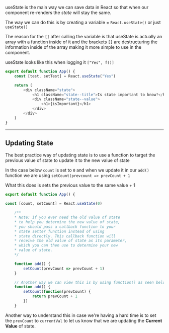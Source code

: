 useState is the main way we can save data in React so that when our component re-renders the *state* will stay the same.

The way we can do this is by creating a variable = `React.useState()` or just `useState()` 

The reason for the `[]` after calling the variable is that useState is actually an array with a function inside of it and the brackets `[]` are destructuring the information inside of the array making it more simple to use in the component.

useState looks like this when logging it `["Yes", f()]` 

```javascript
export default function App() {
	const [test, setTest] = React.useState("Yes")

	return (
		<div className="state">
			<h1 className="state--title">Is state important to know?</h1>
			<div className="state--value">
				<h1>{isImportant}</h1>
			</div>
		</div>
	)
}
```

-----------------------------

## Updating State

The best practice way of updating state is to use a function to target the previous value of state to update it to the new value of state

In the case below `count` is set to `0` and when we update it in our `add()` function we are using `setCount(prevcount => prevCount + 1` 

What this does is sets the previous value to the same value + 1

```javascript
export default function App() {

const [count, setCount] = React.useState(0)

	/**
	* Note: if you ever need the old value of state
	* to help you determine the new value of state,
	* you should pass a callback function to your
	* state setter function instead of using
	* state directly. This callback function will
	* receive the old value of state as its parameter,
	* which you can then use to determine your new
	* value of state.
	*/

	function add() {
		setCount(prevCount => prevCount + 1)
	}

	// Another way we can view this is by using function() as seen below
	function add() {
		setCount(function(prevCount) {
			return prevCount + 1
		})
	}
```

Another way to understand this in case we're having a hard time is to set the `prevCount` to `currentVal` to let us know that we are updating the **Current Value** of state.

